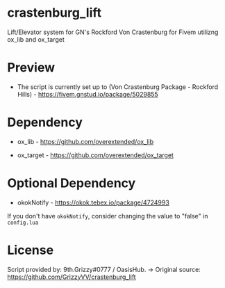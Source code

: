 # crastenburg_lift
Lift/Elevator system for GN's Rockford Von Crastenburg for Fivem utilizng ox_lib and ox_target

# Preview

- The script is currently set up to (Von Crastenburg Package - Rockford Hills) - https://fivem.gnstud.io/package/5029855

# Dependency

- ox_lib - https://github.com/overextended/ox_lib

- ox_target - https://github.com/overextended/ox_target

# Optional Dependency

- okokNotify - https://okok.tebex.io/package/4724993

If you don't have `okokNotify`, consider changing the value to "false" in `config.lua`


# License
Script provided by: 9th.Grizzy#0777 / OasisHub.
 -> Original source: https://github.com/GrizzyVV/crastenburg_lift